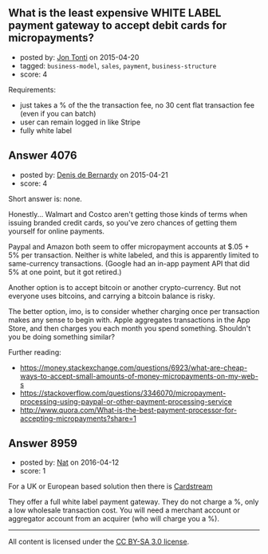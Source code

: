 ## What is the least expensive WHITE LABEL payment gateway to accept debit cards for micropayments?

- posted by: [Jon Tonti](https://stackexchange.com/users/6076215/jon-tonti) on 2015-04-20
- tagged: `business-model`, `sales`, `payment`, `business-structure`
- score: 4

Requirements:

- just takes a % of the the transaction fee, no 30 cent flat transaction fee (even if you can batch)
- user can remain logged in like Stripe
- fully white label
 



## Answer 4076

- posted by: [Denis de Bernardy](https://stackexchange.com/users/182468/denis-de-bernardy) on 2015-04-21
- score: 4

Short answer is: none.

Honestly... Walmart and Costco aren't getting those kinds of terms when issuing branded credit cards, so you've zero chances of getting them yourself for online payments.

Paypal and Amazon both seem to offer micropayment accounts at $.05 + 5% per transaction. Neither is white labeled, and this is apparently limited to same-currency transactions. (Google had an in-app payment API that did 5% at one point, but it got retired.)

Another option is to accept bitcoin or another crypto-currency. But not everyone uses bitcoins, and carrying a bitcoin balance is risky.

The better option, imo, is to consider whether charging once per transaction makes any sense to begin with. Apple aggregates transactions in the App Store, and then charges you each month you spend something. Shouldn't you be doing something similar?

Further reading:

- https://money.stackexchange.com/questions/6923/what-are-cheap-ways-to-accept-small-amounts-of-money-micropayments-on-my-web-s
- https://stackoverflow.com/questions/3346070/micropayment-processing-using-paypal-or-other-payment-processing-service
- http://www.quora.com/What-is-the-best-payment-processor-for-accepting-micropayments?share=1



## Answer 8959

- posted by: [Nat](https://stackexchange.com/users/5802386/nat) on 2016-04-12
- score: 1

<p>For a UK or European based solution then there is <a href="http://www.cardstream.com" rel="nofollow">Cardstream</a></p>

<p>They offer a full white label payment gateway. They do not charge a %, only a low wholesale transaction cost. You will need a merchant account or aggregator account from an acquirer (who will charge you a %). </p>




---

All content is licensed under the [CC BY-SA 3.0 license](https://creativecommons.org/licenses/by-sa/3.0/).

